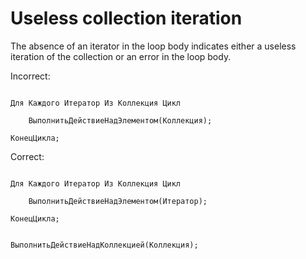 # Useless collection iteration

The absence of an iterator in the loop body indicates either a useless iteration of the collection or an error in the loop body.

Incorrect:

```Bsl

Для Каждого Итератор Из Коллекция Цикл

    ВыполнитьДействиеНадЭлементом(Коллекция);
    
КонецЦикла;

```

Correct:

```bsl

Для Каждого Итератор Из Коллекция Цикл

    ВыполнитьДействиеНадЭлементом(Итератор);
    
КонецЦикла;

```

```bsl

ВыполнитьДействиеНадКоллекцией(Коллекция);

```
